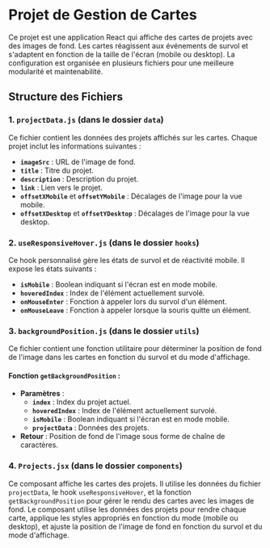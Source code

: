 # Projet de Gestion de Cartes

Ce projet est une application React qui affiche des cartes de projets avec des images de fond. Les cartes réagissent aux événements de survol et s'adaptent en fonction de la taille de l'écran (mobile ou desktop). La configuration est organisée en plusieurs fichiers pour une meilleure modularité et maintenabilité.


## Structure des Fichiers

### 1. `projectData.js` (dans le dossier `data`)
Ce fichier contient les données des projets affichés sur les cartes. Chaque projet inclut les informations suivantes :
- **`imageSrc`** : URL de l'image de fond.
- **`title`** : Titre du projet.
- **`description`** : Description du projet.
- **`link`** : Lien vers le projet.
- **`offsetXMobile`** et **`offsetYMobile`** : Décalages de l'image pour la vue mobile.
- **`offsetXDesktop`** et **`offsetYDesktop`** : Décalages de l'image pour la vue desktop.

### 2. `useResponsiveHover.js` (dans le dossier `hooks`)
Ce hook personnalisé gère les états de survol et de réactivité mobile. Il expose les états suivants :
- **`isMobile`** : Boolean indiquant si l'écran est en mode mobile.
- **`hoveredIndex`** : Index de l'élément actuellement survolé.
- **`onMouseEnter`** : Fonction à appeler lors du survol d'un élément.
- **`onMouseLeave`** : Fonction à appeler lorsque la souris quitte un élément.

### 3. `backgroundPosition.js` (dans le dossier `utils`)
Ce fichier contient une fonction utilitaire pour déterminer la position de fond de l'image dans les cartes en fonction du survol et du mode d'affichage.
#### Fonction `getBackgroundPosition` :
- **Paramètres** :
  - **`index`** : Index du projet actuel.
  - **`hoveredIndex`** : Index de l'élément actuellement survolé.
  - **`isMobile`** : Boolean indiquant si l'écran est en mode mobile.
  - **`projectData`** : Données des projets.
- **Retour** : Position de fond de l'image sous forme de chaîne de caractères.

### 4. `Projects.jsx` (dans le dossier `components`)
Ce composant affiche les cartes des projets. Il utilise les données du fichier `projectData`, le hook `useResponsiveHover`, et la fonction `getBackgroundPosition` pour gérer le rendu des cartes avec les images de fond.
Le composant utilise les données des projets pour rendre chaque carte, applique les styles appropriés en fonction du mode (mobile ou desktop), et ajuste la position de l'image de fond en fonction du survol et du mode d'affichage.
